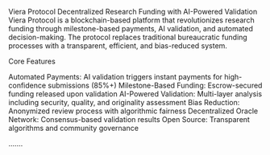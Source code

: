 Viera Protocol
Decentralized Research Funding with AI-Powered Validation
Viera Protocol is a blockchain-based platform that revolutionizes research funding through milestone-based payments, AI validation, and automated decision-making. The protocol replaces traditional bureaucratic funding processes with a transparent, efficient, and bias-reduced system.

Core Features

Automated Payments: AI validation triggers instant payments for high-confidence submissions (85%+)
Milestone-Based Funding: Escrow-secured funding released upon validation
AI-Powered Validation: Multi-layer analysis including security, quality, and originality assessment
Bias Reduction: Anonymized review process with algorithmic fairness
Decentralized Oracle Network: Consensus-based validation results
Open Source: Transparent algorithms and community governance

.......

